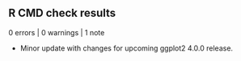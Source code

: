 ## R CMD check results

0 errors | 0 warnings | 1 note

* Minor update with changes for upcoming ggplot2 4.0.0 release.
